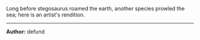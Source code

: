 Long before stegosaurus roamed the earth, another species prowled the sea; here is an artist's rendition.

---
**Author:** defund